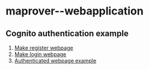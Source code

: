 # maprover--webapplication

## Cognito authentication example

1. [Make register webpage](https://www.youtube.com/watch?v=pDMkL2cObC0)
2. [Make login webpage](https://www.youtube.com/channel/UCubvyvZCaLOncyGVN-pQYCg/videos)
3. [Authenticated webpage example](https://www.youtube.com/watch?v=w5ekO6JIw4c)

